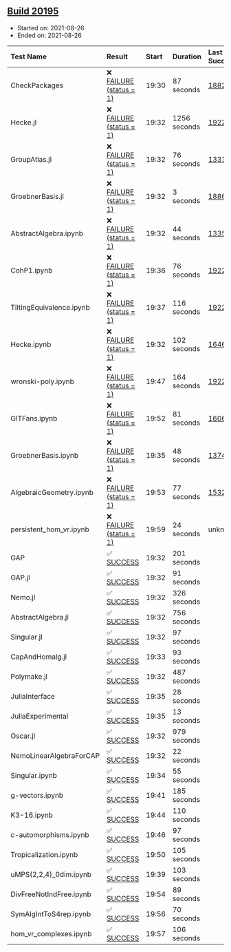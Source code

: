 ## [Build 20195](https://oscarci.mathematik.uni-kl.de/job/oscar/20195/)

* Started on: 2021-08-26
* Ended on: 2021-08-26

| Test Name    | Result | Start | Duration | Last Success | First Failure |
|:-------------|:-------|:------|:---------|:-------------|:--------------|
| CheckPackages | ❌ [FAILURE (status = 1)](https://oscarci.mathematik.uni-kl.de/job/oscar/20195/artifact/logs/build-20195/CheckPackages.log) | 19:30 | 87 seconds | [18822](https://oscarci.mathematik.uni-kl.de/job/oscar/18822/) | [18823](https://oscarci.mathematik.uni-kl.de/job/oscar/18823/) |
| Hecke.jl | ❌ [FAILURE (status = 1)](https://oscarci.mathematik.uni-kl.de/job/oscar/20195/artifact/logs/build-20195/Hecke.jl.log) | 19:32 | 1256 seconds | [19222](https://oscarci.mathematik.uni-kl.de/job/oscar/19222/) | [20152](https://oscarci.mathematik.uni-kl.de/job/oscar/20152/) |
| GroupAtlas.jl | ❌ [FAILURE (status = 1)](https://oscarci.mathematik.uni-kl.de/job/oscar/20195/artifact/logs/build-20195/GroupAtlas.jl.log) | 19:32 | 76 seconds | [13311](https://oscarci.mathematik.uni-kl.de/job/oscar/13311/) | [13312](https://oscarci.mathematik.uni-kl.de/job/oscar/13312/) |
| GroebnerBasis.jl | ❌ [FAILURE (status = 1)](https://oscarci.mathematik.uni-kl.de/job/oscar/20195/artifact/logs/build-20195/GroebnerBasis.jl.log) | 19:32 | 3 seconds | [18864](https://oscarci.mathematik.uni-kl.de/job/oscar/18864/) | [18865](https://oscarci.mathematik.uni-kl.de/job/oscar/18865/) |
| AbstractAlgebra.ipynb | ❌ [FAILURE (status = 1)](https://oscarci.mathematik.uni-kl.de/job/oscar/20195/artifact/logs/build-20195/AbstractAlgebra.ipynb.log) | 19:32 | 44 seconds | [13355](https://oscarci.mathematik.uni-kl.de/job/oscar/13355/) | [13356](https://oscarci.mathematik.uni-kl.de/job/oscar/13356/) |
| CohP1.ipynb | ❌ [FAILURE (status = 1)](https://oscarci.mathematik.uni-kl.de/job/oscar/20195/artifact/logs/build-20195/CohP1.ipynb.log) | 19:36 | 76 seconds | [19222](https://oscarci.mathematik.uni-kl.de/job/oscar/19222/) | [20152](https://oscarci.mathematik.uni-kl.de/job/oscar/20152/) |
| TiltingEquivalence.ipynb | ❌ [FAILURE (status = 1)](https://oscarci.mathematik.uni-kl.de/job/oscar/20195/artifact/logs/build-20195/TiltingEquivalence.ipynb.log) | 19:37 | 116 seconds | [19222](https://oscarci.mathematik.uni-kl.de/job/oscar/19222/) | [20152](https://oscarci.mathematik.uni-kl.de/job/oscar/20152/) |
| Hecke.ipynb | ❌ [FAILURE (status = 1)](https://oscarci.mathematik.uni-kl.de/job/oscar/20195/artifact/logs/build-20195/Hecke.ipynb.log) | 19:32 | 102 seconds | [16463](https://oscarci.mathematik.uni-kl.de/job/oscar/16463/) | [16464](https://oscarci.mathematik.uni-kl.de/job/oscar/16464/) |
| wronski-poly.ipynb | ❌ [FAILURE (status = 1)](https://oscarci.mathematik.uni-kl.de/job/oscar/20195/artifact/logs/build-20195/wronski-poly.ipynb.log) | 19:47 | 164 seconds | [19222](https://oscarci.mathematik.uni-kl.de/job/oscar/19222/) | [20152](https://oscarci.mathematik.uni-kl.de/job/oscar/20152/) |
| GITFans.ipynb | ❌ [FAILURE (status = 1)](https://oscarci.mathematik.uni-kl.de/job/oscar/20195/artifact/logs/build-20195/GITFans.ipynb.log) | 19:52 | 81 seconds | [16068](https://oscarci.mathematik.uni-kl.de/job/oscar/16068/) | [16069](https://oscarci.mathematik.uni-kl.de/job/oscar/16069/) |
| GroebnerBasis.ipynb | ❌ [FAILURE (status = 1)](https://oscarci.mathematik.uni-kl.de/job/oscar/20195/artifact/logs/build-20195/GroebnerBasis.ipynb.log) | 19:35 | 48 seconds | [13748](https://oscarci.mathematik.uni-kl.de/job/oscar/13748/) | [13749](https://oscarci.mathematik.uni-kl.de/job/oscar/13749/) |
| AlgebraicGeometry.ipynb | ❌ [FAILURE (status = 1)](https://oscarci.mathematik.uni-kl.de/job/oscar/20195/artifact/logs/build-20195/AlgebraicGeometry.ipynb.log) | 19:53 | 77 seconds | [15322](https://oscarci.mathematik.uni-kl.de/job/oscar/15322/) | [15323](https://oscarci.mathematik.uni-kl.de/job/oscar/15323/) |
| persistent_hom_vr.ipynb | ❌ [FAILURE (status = 1)](https://oscarci.mathematik.uni-kl.de/job/oscar/20195/artifact/logs/build-20195/persistent_hom_vr.ipynb.log) | 19:59 | 24 seconds | unknown | unknown |
| GAP | ✅ [SUCCESS](https://oscarci.mathematik.uni-kl.de/job/oscar/20195/artifact/logs/build-20195/GAP.log) | 19:32 | 201 seconds |  |  |
| GAP.jl | ✅ [SUCCESS](https://oscarci.mathematik.uni-kl.de/job/oscar/20195/artifact/logs/build-20195/GAP.jl.log) | 19:32 | 91 seconds |  |  |
| Nemo.jl | ✅ [SUCCESS](https://oscarci.mathematik.uni-kl.de/job/oscar/20195/artifact/logs/build-20195/Nemo.jl.log) | 19:32 | 326 seconds |  |  |
| AbstractAlgebra.jl | ✅ [SUCCESS](https://oscarci.mathematik.uni-kl.de/job/oscar/20195/artifact/logs/build-20195/AbstractAlgebra.jl.log) | 19:32 | 756 seconds |  |  |
| Singular.jl | ✅ [SUCCESS](https://oscarci.mathematik.uni-kl.de/job/oscar/20195/artifact/logs/build-20195/Singular.jl.log) | 19:32 | 97 seconds |  |  |
| CapAndHomalg.jl | ✅ [SUCCESS](https://oscarci.mathematik.uni-kl.de/job/oscar/20195/artifact/logs/build-20195/CapAndHomalg.jl.log) | 19:33 | 93 seconds |  |  |
| Polymake.jl | ✅ [SUCCESS](https://oscarci.mathematik.uni-kl.de/job/oscar/20195/artifact/logs/build-20195/Polymake.jl.log) | 19:32 | 487 seconds |  |  |
| JuliaInterface | ✅ [SUCCESS](https://oscarci.mathematik.uni-kl.de/job/oscar/20195/artifact/logs/build-20195/JuliaInterface.log) | 19:35 | 28 seconds |  |  |
| JuliaExperimental | ✅ [SUCCESS](https://oscarci.mathematik.uni-kl.de/job/oscar/20195/artifact/logs/build-20195/JuliaExperimental.log) | 19:35 | 13 seconds |  |  |
| Oscar.jl | ✅ [SUCCESS](https://oscarci.mathematik.uni-kl.de/job/oscar/20195/artifact/logs/build-20195/Oscar.jl.log) | 19:32 | 979 seconds |  |  |
| NemoLinearAlgebraForCAP | ✅ [SUCCESS](https://oscarci.mathematik.uni-kl.de/job/oscar/20195/artifact/logs/build-20195/NemoLinearAlgebraForCAP.log) | 19:32 | 22 seconds |  |  |
| Singular.ipynb | ✅ [SUCCESS](https://oscarci.mathematik.uni-kl.de/job/oscar/20195/artifact/logs/build-20195/Singular.ipynb.log) | 19:34 | 55 seconds |  |  |
| g-vectors.ipynb | ✅ [SUCCESS](https://oscarci.mathematik.uni-kl.de/job/oscar/20195/artifact/logs/build-20195/g-vectors.ipynb.log) | 19:41 | 185 seconds |  |  |
| K3-16.ipynb | ✅ [SUCCESS](https://oscarci.mathematik.uni-kl.de/job/oscar/20195/artifact/logs/build-20195/K3-16.ipynb.log) | 19:44 | 110 seconds |  |  |
| c-automorphisms.ipynb | ✅ [SUCCESS](https://oscarci.mathematik.uni-kl.de/job/oscar/20195/artifact/logs/build-20195/c-automorphisms.ipynb.log) | 19:46 | 97 seconds |  |  |
| Tropicalization.ipynb | ✅ [SUCCESS](https://oscarci.mathematik.uni-kl.de/job/oscar/20195/artifact/logs/build-20195/Tropicalization.ipynb.log) | 19:50 | 105 seconds |  |  |
| uMPS(2,2,4)_0dim.ipynb | ✅ [SUCCESS](https://oscarci.mathematik.uni-kl.de/job/oscar/20195/artifact/logs/build-20195/uMPS-2-2-4-_0dim.ipynb.log) | 19:39 | 103 seconds |  |  |
| DivFreeNotIndFree.ipynb | ✅ [SUCCESS](https://oscarci.mathematik.uni-kl.de/job/oscar/20195/artifact/logs/build-20195/DivFreeNotIndFree.ipynb.log) | 19:54 | 89 seconds |  |  |
| SymAlgIntToS4rep.ipynb | ✅ [SUCCESS](https://oscarci.mathematik.uni-kl.de/job/oscar/20195/artifact/logs/build-20195/SymAlgIntToS4rep.ipynb.log) | 19:56 | 70 seconds |  |  |
| hom_vr_complexes.ipynb | ✅ [SUCCESS](https://oscarci.mathematik.uni-kl.de/job/oscar/20195/artifact/logs/build-20195/hom_vr_complexes.ipynb.log) | 19:57 | 106 seconds |  |  |
